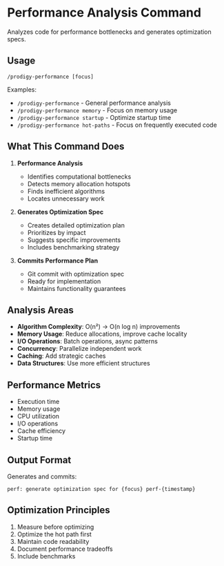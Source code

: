 # Performance Analysis Command

Analyzes code for performance bottlenecks and generates optimization specs.

## Usage

```
/prodigy-performance [focus]
```

Examples:
- `/prodigy-performance` - General performance analysis
- `/prodigy-performance memory` - Focus on memory usage
- `/prodigy-performance startup` - Optimize startup time
- `/prodigy-performance hot-paths` - Focus on frequently executed code

## What This Command Does

1. **Performance Analysis**
   - Identifies computational bottlenecks
   - Detects memory allocation hotspots
   - Finds inefficient algorithms
   - Locates unnecessary work

2. **Generates Optimization Spec**
   - Creates detailed optimization plan
   - Prioritizes by impact
   - Suggests specific improvements
   - Includes benchmarking strategy

3. **Commits Performance Plan**
   - Git commit with optimization spec
   - Ready for implementation
   - Maintains functionality guarantees

## Analysis Areas

- **Algorithm Complexity**: O(n²) → O(n log n) improvements
- **Memory Usage**: Reduce allocations, improve cache locality
- **I/O Operations**: Batch operations, async patterns
- **Concurrency**: Parallelize independent work
- **Caching**: Add strategic caches
- **Data Structures**: Use more efficient structures

## Performance Metrics

- Execution time
- Memory usage
- CPU utilization
- I/O operations
- Cache efficiency
- Startup time

## Output Format

Generates and commits:

```
perf: generate optimization spec for {focus} perf-{timestamp}
```

## Optimization Principles

1. Measure before optimizing
2. Optimize the hot path first
3. Maintain code readability
4. Document performance tradeoffs
5. Include benchmarks